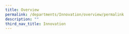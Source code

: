 ```yaml
---
title: Overview
permalink: /departments/Innovation/overview/permalink
description: ""
third_nav_title: Innovation
---
```

